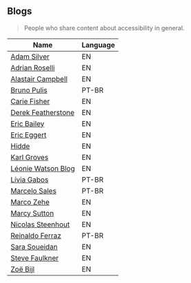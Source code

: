 ## Blogs

> People who share content about accessibility in general.

| Name | Language |
| --- | --- |
|[Adam Silver](https://adamsilver.io/blog/) | EN
|[Adrian Roselli](https://adrianroselli.com/) | EN
|[Alastair Campbell](https://alastairc.uk/blog/)| EN
|[Bruno Pulis](https://brunopulis.com/)| PT-BR
|[Carie Fisher](https://cariefisher.com/write)| EN
|[Derek Featherstone](https://feather.ca/)| EN
|[Eric Bailey](https://ericwbailey.design/writing/) | EN
|[Eric Eggert](https://yatil.net/blog)| EN
|[Hidde](https://hiddedevries.nl/en/blog/) | EN
|[Karl Groves](https://karlgroves.com/category/accessibility) | EN
|[Léonie Watson Blog](http://tink.uk/) | EN
|[Lívia Gabos](https://liviagabos.com/artigos/) | PT-BR
|[Marcelo Sales](https://medium.com/@msales)| PT-BR
|[Marco Zehe](https://www.marcozehe.de/) | EN
|[Marcy Sutton](https://marcysutton.com/writing/) | EN
|[Nicolas Steenhout](https://incl.ca/archives/) | EN
|[Reinaldo Ferraz](https://reinaldoferraz.com.br/)| PT-BR
|[Sara Soueidan](https://www.sarasoueidan.com/blog/) | EN
|[Steve Faulkner](https://stevefaulkner.github.io/Articles/index.html) | EN
|[Zoë Bijl](https://moiety.me/thinks/)| EN
